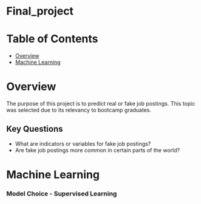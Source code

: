 # Final_project

# Table of Contents 

<!-- vscode-markdown-toc -->
* [Overview](#Overview)
* [Machine Learning](#Machine_Learning)

<!-- vscode-markdown-toc-config
	numbering=true
	autoSave=true
	/vscode-markdown-toc-config -->
<!-- /vscode-markdown-toc -->

# <a name='Overview'></a>Overview

The purpose of this project is to predict real or fake job postings. This topic was selected due to its relevancy to bootcamp graduates. 

## Key Questions
* What are indicators or variables for fake job postings?
* Are fake job postings more common in certain parts of the world?

# <a name='Machine_Learning'></a>Machine Learning
### Model Choice - Supervised Learning

